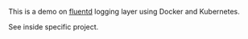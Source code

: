This is a demo on [fluentd](https://www.fluentd.org/) logging layer using Docker and Kubernetes.

See inside specific project.
